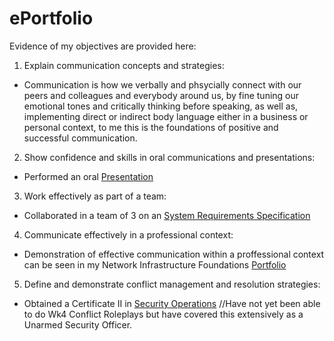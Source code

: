 # ePortfolio
Evidence of my objectives are provided here:
1. Explain communication concepts and strategies:
- Communication is how we verbally and phsycially connect with our peers and colleagues and everybody around us, by fine tuning our emotional tones and critically thinking before speaking, as well as,  implementing direct or indirect body language either in a business or personal context, to me this is the foundations of positive and successful communication. 
2. Show confidence and skills in oral communications and presentations: 
- Performed an oral [Presentation](Week10PresentationLink.txt)
3. Work effectively as part of a team:
- Collaborated in a team of 3 on an [System Requirements Specification](RequirementSpecificationAssignment.pdf)
4. Communicate effectively in a professional context:
- Demonstration of effective communication within a proffessional context can be seen in my Network Infrastructure Foundations [Portfolio](Clark_Michael_12188698_Networked_Infrastructure_Foundations_Assessment_Portfolio.pdf)
5. Define and demonstrate conflict management and resolution strategies:
- Obtained a Certificate II in [Security Operations](SecurityOperations.pdf) //Have not yet been able to do Wk4 Conflict Roleplays but have covered this extensively as a Unarmed Security Officer. 
